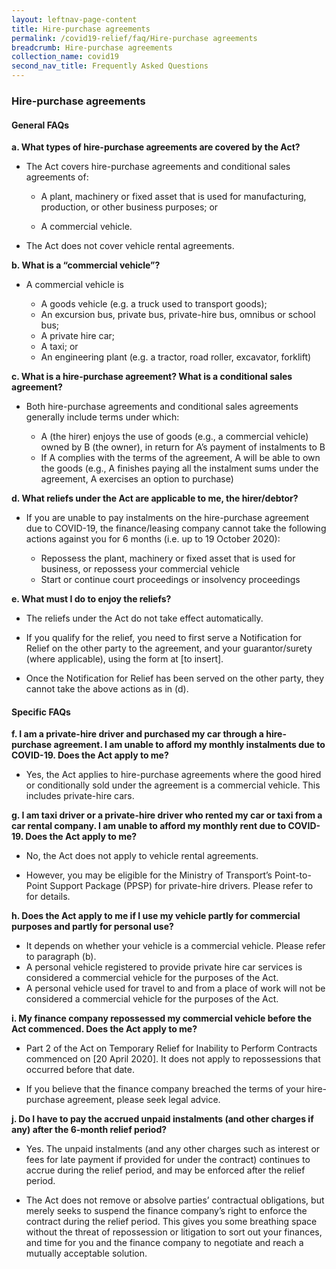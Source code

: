 ```yaml
---
layout: leftnav-page-content
title: Hire-purchase agreements
permalink: /covid19-relief/faq/Hire-purchase agreements
breadcrumb: Hire-purchase agreements
collection_name: covid19
second_nav_title: Frequently Asked Questions
---
```

### Hire-purchase agreements ###

#### General FAQs ####
**a.	What types of hire-purchase agreements are covered by the Act?**

* The Act covers hire-purchase agreements and conditional sales agreements of: 

  * A plant, machinery or fixed asset that is used for manufacturing, production, or other business purposes; or 

  * A commercial vehicle. 

* The Act does not cover vehicle rental agreements.

**b. What is a “commercial vehicle”?**

* A commercial vehicle is

  * A goods vehicle (e.g. a truck used to transport goods);
  * An excursion bus, private bus, private-hire bus, omnibus or school bus;
  * A private hire car;
  * A taxi; or
  * An engineering plant (e.g. a tractor, road roller, excavator, forklift)

**c. What is a hire-purchase agreement? What is a conditional sales agreement?**

* Both hire-purchase agreements and conditional sales agreements generally include terms under which: 

  * A (the hirer) enjoys the use of goods (e.g., a commercial vehicle) owned by B (the owner), in return for A’s payment of instalments to B
  * If A complies with the terms of the agreement, A will be able to own the goods (e.g., A finishes paying all the instalment sums under the agreement, A exercises an option to purchase)

**d. What reliefs under the Act are applicable to me, the hirer/debtor?**

* If you are unable to pay instalments on the hire-purchase agreement due to COVID-19, the finance/leasing company cannot take the following actions against you for 6 months (i.e. up to 19 October 2020): 

  * Repossess the plant, machinery or fixed asset that is used for business, or repossess your commercial vehicle
  * Start or continue court proceedings or insolvency proceedings

**e. What must I do to enjoy the reliefs?** 

* The reliefs under the Act do not take effect automatically. 

*  If you qualify for the relief, you need to first serve a Notification for Relief on the other party to the agreement, and your guarantor/surety (where applicable), using the form at [to insert]. 

* Once the Notification for Relief has been served on the other party, they cannot take the above actions as in (d).

#### Specific FAQs ####
**f. I am a private-hire driver and purchased my car through a hire-purchase agreement. I am unable to afford my monthly instalments due to COVID-19. Does the Act apply to me?**

* Yes, the Act applies to hire-purchase agreements where the good hired or conditionally sold under the agreement is a commercial vehicle. This includes private-hire cars.

**g. I am taxi driver or a private-hire driver who rented my car or taxi from a car rental company. I am unable to afford my monthly rent due to COVID-19. Does the Act apply to me?**

* No, the Act does not apply to vehicle rental agreements. 

* However, you may be eligible for the Ministry of Transport’s Point-to-Point Support Package (PPSP) for private-hire drivers. Please refer to <insert website> for details.

**h. Does the Act apply to me if I use my vehicle partly for commercial purposes and partly for personal use?**

* It depends on whether your vehicle is a commercial vehicle. Please refer to paragraph (b).
* A personal vehicle registered to provide private hire car services is considered a commercial vehicle for the purposes of the Act.
* A personal vehicle used for travel to and from a place of work will not be considered a commercial vehicle for the purposes of the Act.

**i. My finance company repossessed my commercial vehicle before the Act commenced. Does the Act apply to me?**

* Part 2 of the Act on Temporary Relief for Inability to Perform Contracts commenced on [20 April 2020]. It does not apply to repossessions that occurred before that date. 

* If you believe that the finance company breached the terms of your hire-purchase agreement, please seek legal advice.  

**j. Do I have to pay the accrued unpaid instalments (and other charges if any) after the 6-month relief period?**

* Yes.  The unpaid instalments (and any other charges such as interest or fees for late payment if provided for under the contract) continues to accrue during the relief period, and may be enforced after the relief period. 

* The Act does not remove or absolve parties’ contractual obligations, but merely seeks to suspend the finance company’s right to enforce the contract during the relief period. This gives you some breathing space without the threat of repossession or litigation to sort out your finances, and time for you and the finance company to negotiate and reach a mutually acceptable solution.  
